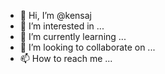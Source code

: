 - 👋 Hi, I’m @kensaj
- 👀 I’m interested in ...
- 🌱 I’m currently learning ...
- 💞️ I’m looking to collaborate on ...
- 📫 How to reach me ...

<!---
kensaj/kensaj is a ✨ special ✨ repository because its `README.md` (this file) appears on your GitHub profile.
You can click the Preview link to take a look at your changes.
--->
